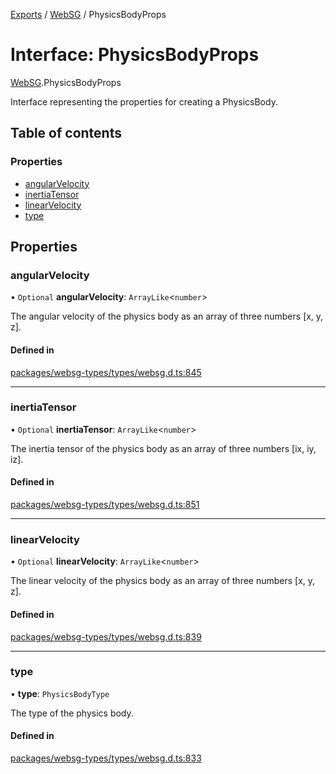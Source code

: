 [Exports](../modules.md) / [WebSG](../modules/websg) / PhysicsBodyProps

# Interface: PhysicsBodyProps

[WebSG](../modules/WebSG.md).PhysicsBodyProps

Interface representing the properties for creating a PhysicsBody.

## Table of contents

### Properties

- [angularVelocity](WebSG.PhysicsBodyProps.md#angularvelocity)
- [inertiaTensor](WebSG.PhysicsBodyProps.md#inertiatensor)
- [linearVelocity](WebSG.PhysicsBodyProps.md#linearvelocity)
- [type](WebSG.PhysicsBodyProps.md#type)

## Properties

### angularVelocity

• `Optional` **angularVelocity**: `ArrayLike`<`number`\>

The angular velocity of the physics body as an array of three numbers [x, y, z].

#### Defined in

[packages/websg-types/types/websg.d.ts:845](https://github.com/matrix-org/thirdroom/blob/1005fb3d/packages/websg-types/types/websg.d.ts#L845)

---

### inertiaTensor

• `Optional` **inertiaTensor**: `ArrayLike`<`number`\>

The inertia tensor of the physics body as an array of three numbers [ix, iy, iz].

#### Defined in

[packages/websg-types/types/websg.d.ts:851](https://github.com/matrix-org/thirdroom/blob/1005fb3d/packages/websg-types/types/websg.d.ts#L851)

---

### linearVelocity

• `Optional` **linearVelocity**: `ArrayLike`<`number`\>

The linear velocity of the physics body as an array of three numbers [x, y, z].

#### Defined in

[packages/websg-types/types/websg.d.ts:839](https://github.com/matrix-org/thirdroom/blob/1005fb3d/packages/websg-types/types/websg.d.ts#L839)

---

### type

• **type**: `PhysicsBodyType`

The type of the physics body.

#### Defined in

[packages/websg-types/types/websg.d.ts:833](https://github.com/matrix-org/thirdroom/blob/1005fb3d/packages/websg-types/types/websg.d.ts#L833)

